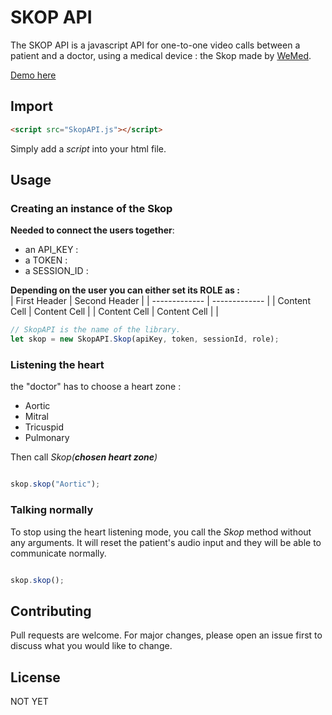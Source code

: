 # SKOP API

The SKOP API is a javascript API for one-to-one video calls between a patient and a doctor, using a medical device : the Skop made by [WeMed](https://en.wemed.fr/nos-produits).

[Demo here](https://bengregory23.github.io/SKOP-API/demo/)

## Import
```html
<script src="SkopAPI.js"></script>

```

Simply add a *script* into your html file. 

## Usage

### Creating an instance of the Skop

**Needed to connect the users together**: 
- an API_KEY :
- a TOKEN  :
- a SESSION_ID : 

**Depending on the user you can either set its ROLE as :** <br>
| First Header  | Second Header |
| ------------- | ------------- |
| Content Cell  | Content Cell  |
| Content Cell  | Content Cell  |                               |


```javascript
// SkopAPI is the name of the library.
let skop = new SkopAPI.Skop(apiKey, token, sessionId, role);

```

### Listening the heart

the "doctor" has to choose a heart zone : 
- Aortic
- Mitral
- Tricuspid
- Pulmonary

Then call *Skop(**chosen heart zone**)*

``` javascript

skop.skop("Aortic");

```

### Talking normally
To stop using the heart listening mode, you call the *Skop* method without any arguments. It will reset the patient's audio input and they will be able to communicate normally.

``` javascript

skop.skop();

```


## Contributing
Pull requests are welcome. For major changes, please open an issue first to discuss what you would like to change.


## License

NOT YET
